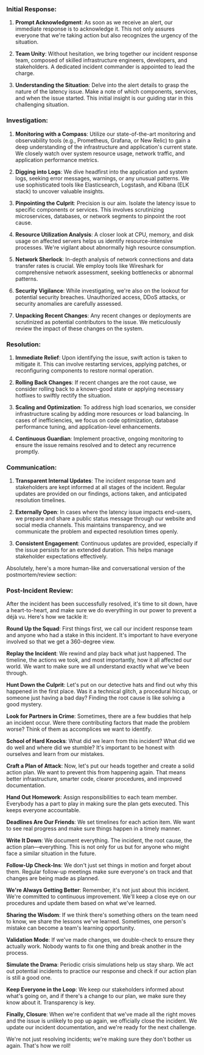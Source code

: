 
### Initial Response:

1. **Prompt Acknowledgment**: As soon as we receive an alert, our immediate response is to acknowledge it. This not only assures everyone that we're taking action but also recognizes the urgency of the situation.

2. **Team Unity**: Without hesitation, we bring together our incident response team, composed of skilled infrastructure engineers, developers, and stakeholders. A dedicated incident commander is appointed to lead the charge.

3. **Understanding the Situation**: Delve into the alert details to grasp the nature of the latency issue. Make a note of which components, services, and when the issue started. This initial insight is our guiding star in this challenging situation.

### Investigation:

1. **Monitoring with a Compass**: Utilize our state-of-the-art monitoring and observability tools (e.g., Prometheus, Grafana, or New Relic) to gain a deep understanding of the infrastructure and application's current state. We closely watch over system resource usage, network traffic, and application performance metrics.

2. **Digging into Logs**: We dive headfirst into the application and system logs, seeking error messages, warnings, or any unusual patterns. We use sophisticated tools like Elasticsearch, Logstash, and Kibana (ELK stack) to uncover valuable insights.

3. **Pinpointing the Culprit**: Precision is our aim. Isolate the latency issue to specific components or services. This involves scrutinizing microservices, databases, or network segments to pinpoint the root cause.

4. **Resource Utilization Analysis**: A closer look at CPU, memory, and disk usage on affected servers helps us identify resource-intensive processes. We're vigilant about abnormally high resource consumption.

5. **Network Sherlock**: In-depth analysis of network connections and data transfer rates is crucial. We employ tools like Wireshark for comprehensive network assessment, seeking bottlenecks or abnormal patterns.

6. **Security Vigilance**: While investigating, we're also on the lookout for potential security breaches. Unauthorized access, DDoS attacks, or security anomalies are carefully assessed.

7. **Unpacking Recent Changes**: Any recent changes or deployments are scrutinized as potential contributors to the issue. We meticulously review the impact of these changes on the system.

### Resolution:

1. **Immediate Relief**: Upon identifying the issue, swift action is taken to mitigate it. This can involve restarting services, applying patches, or reconfiguring components to restore normal operation.

2. **Rolling Back Changes**: If recent changes are the root cause, we consider rolling back to a known-good state or applying necessary hotfixes to swiftly rectify the situation.

3. **Scaling and Optimization**: To address high load scenarios, we consider infrastructure scaling by adding more resources or load balancing. In cases of inefficiencies, we focus on code optimization, database performance tuning, and application-level enhancements.

4. **Continuous Guardian**: Implement proactive, ongoing monitoring to ensure the issue remains resolved and to detect any recurrence promptly.

### Communication:

1. **Transparent Internal Updates**: The incident response team and stakeholders are kept informed at all stages of the incident. Regular updates are provided on our findings, actions taken, and anticipated resolution timelines.

2. **Externally Open**: In cases where the latency issue impacts end-users, we prepare and share a public status message through our website and social media channels. This maintains transparency, and we communicate the problem and expected resolution times openly.

3. **Consistent Engagement**: Continuous updates are provided, especially if the issue persists for an extended duration. This helps manage stakeholder expectations effectively.

Absolutely, here's a more human-like and conversational version of the postmortem/review section:

### Post-Incident Review:

After the incident has been successfully resolved, it's time to sit down, have a heart-to-heart, and make sure we do everything in our power to prevent a déjà vu. Here's how we tackle it:

**Round Up the Squad**: First things first, we call our incident response team and anyone who had a stake in this incident. It's important to have everyone involved so that we get a 360-degree view.

**Replay the Incident**: We rewind and play back what just happened. The timeline, the actions we took, and most importantly, how it all affected our world. We want to make sure we all understand exactly what we've been through.

**Hunt Down the Culprit**: Let's put on our detective hats and find out why this happened in the first place. Was it a technical glitch, a procedural hiccup, or someone just having a bad day? Finding the root cause is like solving a good mystery.

**Look for Partners in Crime**: Sometimes, there are a few buddies that help an incident occur. Were there contributing factors that made the problem worse? Think of them as accomplices we want to identify.

**School of Hard Knocks**: What did we learn from this incident? What did we do well and where did we stumble? It's important to be honest with ourselves and learn from our mistakes.

**Craft a Plan of Attack**: Now, let's put our heads together and create a solid action plan. We want to prevent this from happening again. That means better infrastructure, smarter code, clearer procedures, and improved documentation. 

**Hand Out Homework**: Assign responsibilities to each team member. Everybody has a part to play in making sure the plan gets executed. This keeps everyone accountable.

**Deadlines Are Our Friends**: We set timelines for each action item. We want to see real progress and make sure things happen in a timely manner.

**Write It Down**: We document everything. The incident, the root cause, the action plan—everything. This is not only for us but for anyone who might face a similar situation in the future.

**Follow-Up Check-Ins**: We don't just set things in motion and forget about them. Regular follow-up meetings make sure everyone's on track and that changes are being made as planned.

**We're Always Getting Better**: Remember, it's not just about this incident. We're committed to continuous improvement. We'll keep a close eye on our procedures and update them based on what we've learned. 

**Sharing the Wisdom**: If we think there's something others on the team need to know, we share the lessons we've learned. Sometimes, one person's mistake can become a team's learning opportunity.

**Validation Mode**: If we've made changes, we double-check to ensure they actually work. Nobody wants to fix one thing and break another in the process.

**Simulate the Drama**: Periodic crisis simulations help us stay sharp. We act out potential incidents to practice our response and check if our action plan is still a good one.

**Keep Everyone in the Loop**: We keep our stakeholders informed about what's going on, and if there's a change to our plan, we make sure they know about it. Transparency is key.

**Finally, Closure**: When we're confident that we've made all the right moves and the issue is unlikely to pop up again, we officially close the incident. We update our incident documentation, and we're ready for the next challenge.

We're not just resolving incidents; we're making sure they don't bother us again. That's how we roll!
